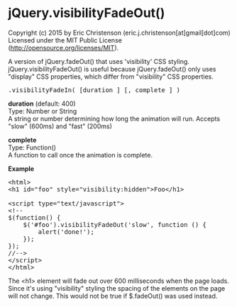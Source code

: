 # jQuery.visibilityFadeOut()


Copyright (c) 2015 by Eric Christenson (eric.j.christenson[at]gmail[dot]com)<br />
Licensed under the MIT Public License (http://opensource.org/licenses/MIT).

A version of jQuery.fadeOut() that uses 'visibility' CSS styling. jQuery.visibilityFadeOut() is useful because jQuery.fadeOut() only uses "display" CSS properties, which differ from "visibility" CSS properties.

<pre>
.visibilityFadeIn( [duration ] [, complete ] )
</pre>

**duration** (default: 400) <br />
Type: Number or String <br />
A string or number determining how long the animation will run. Accepts "slow" (600ms) and "fast" (200ms)

**complete** <br />
Type: Function() <br />
A function to call once the animation is complete.

**Example**
<pre>
&lt;html&gt;
&lt;h1 id="foo" style="visibility:hidden">Foo&lt;/h1&gt;

&lt;script type="text/javascript"&gt;
&lt;!--
$(function() {
    $('#foo').visibilityFadeOut('slow', function () {
        alert('done!');
    });
});
//--&gt;
&lt;/script&gt;
&lt;/html&gt;
</pre>

The &lt;h1&gt; element will fade out over 600 milliseconds when the page loads. Since it's using "visibility" styling the spacing of the elements on the page will not change. This would not be true if $.fadeOut() was used instead. 
